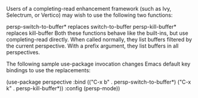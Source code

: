 

Users of a completing-read enhancement framework (such as Ivy, Selectrum, or Vertico) may wish to use the following two functions:

persp-switch-to-buffer* replaces switch-to-buffer
persp-kill-buffer* replaces kill-buffer
Both these functions behave like the built-ins, but use completing-read directly. When called normally, they list buffers filtered by the current perspective. With a prefix argument, they list buffers in all perspectives.

The following sample use-package invocation changes Emacs default key bindings to use the replacements:

(use-package perspective
  :bind (("C-x b" . persp-switch-to-buffer*)
         ("C-x k" . persp-kill-buffer*))
  :config
  (persp-mode))

